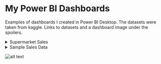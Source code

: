 # My Power BI Dashboards
Examples of dashboards I created in Power BI Desktop. The datasets were taken from kaggle. Links to datasets and a dashboard image under the spoilers.
<details>
  <summary>Supermarket Sales</summary>
  Dataset from kaggle - Supermarket Sales (https://www.kaggle.com/aungpyaeap/supermarket-sales)
  
  ![alt text](https://github.com/vonOrso/Power_BI_Dashboards/tree/main/Supermarket_Sales/Supermarket_Sales_img.png?raw=true)
</details>

<details>
  <summary>Sample Sales Data</summary>
  Dataset from kaggle - Sample Sales Data (https://www.kaggle.com/kyanyoga/sample-sales-data)
  
  ![alt text](https://github.com/vonOrso/Power_BI_Dashboards/tree/main/Sample_Sales_Data/Sample_Sales_Data_img.png?raw=true)
</details>

![alt text](https://github.com/vonOrso/Power_BI_Dashboards/tree/main/Sample_Sales_Data/Sample_Sales_Data_img.png?raw=true)
